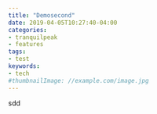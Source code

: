 ```yaml
---
title: "Demosecond"
date: 2019-04-05T10:27:40-04:00
categories:
- tranquilpeak
- features
tags:
- test
keywords:
- tech
#thumbnailImage: //example.com/image.jpg
---
```


sdd